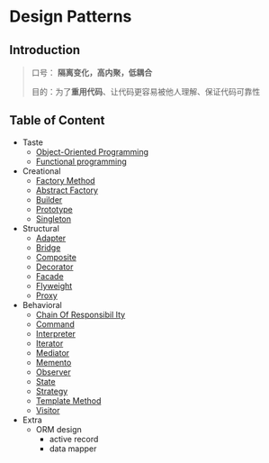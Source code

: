 # Design Patterns

## Introduction

> 口号： **隔离变化，高内聚，低耦合**
>
> 目的：为了**重用代码**、让代码更容易被他人理解、保证代码可靠性

## Table of Content
+ Taste
  + [Object-Oriented Programming](./Taste.md#面向对象编程风格)
  + [Functional programming](./Taste.md#函数式编程风格)
+ Creational
  + [Factory Method](./GoF/Creational.md/#FactoryMethod)
  + [Abstract Factory](./GoF/Creational.md/#AbstractFactory)
  + [Builder](./GoF/Creational.md/#Builder)
  + [Prototype](./GoF/Creational.md/#Prototype)
  + [Singleton](./GoF/Creational.md/#Singleton)
+ Structural
  + [Adapter](./GoF/Structural.md/#Adapter)
  + [Bridge](./GoF/Structural.md/#Bridge)
  + [Composite](./GoF/Structural.md/#Composite)
  + [Decorator](./GoF/Structural.md/#Decorator)
  + [Facade](./GoF/Structural.md/#Facade)
  + [Flyweight](./GoF/Structural.md/#Flyweight)
  + [Proxy](./GoF/Structural.md/#Proxy)
+ Behavioral
  + [Chain Of Responsibil Ity](./GoF/Behavioral.md/#ChainOfResponsibilIty)
  + [Command](./GoF/Behavioral.md/#Command)
  + [Interpreter](./GoF/Behavioral.md/#Interpreter)
  + [Iterator](./GoF/Behavioral.md/#Iterator)
  + [Mediator](./GoF/Behavioral.md/#Mediator)
  + [Memento](./GoF/Behavioral.md/#Memento)
  + [Observer](./GoF/Behavioral.md/#Observer)
  + [State](./GoF/Behavioral.md/#State)
  + [Strategy](./GoF/Behavioral.md/#Strategy)
  + [Template Method](./GoF/Behavioral.md/#TemplateMethod)
  + [Visitor](./GoF/Behavioral.md/#Visitor)
+ Extra
  + ORM design
    + active record
    + data mapper

